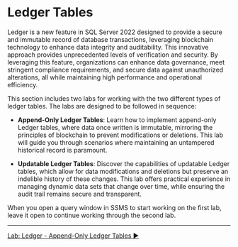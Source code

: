 ﻿# Ledger Tables

Ledger is a new feature in SQL Server 2022 designed to provide a secure and immutable record of database transactions, leveraging blockchain technology to enhance data integrity and auditability. This innovative approach provides unprecedented levels of verification and security. By leveraging this feature, organizations can enhance data governance, meet stringent compliance requirements, and secure data against unauthorized alterations, all while maintaining high performance and operational efficiency.

This section includes two labs for working with the two different types of ledger tables. The labs are designed to be followed in sequence:

- **Append-Only Ledger Tables**: Learn how to implement append-only Ledger tables, where data once written is immutable, mirroring the principles of blockchain to prevent modifications or deletions. This lab will guide you through scenarios where maintaining an untampered historical record is paramount.
  
- **Updatable Ledger Tables**: Discover the capabilities of updatable Ledger tables, which allow for data modifications and deletions but preserve an indelible history of these changes. This lab offers practical experience in managing dynamic data sets that change over time, while ensuring the audit trail remains secure and transparent.

When you open a query window in SSMS to start working on the first lab, leave it open to continue working through the second lab.

___

[Lab: Ledger - Append-Only Ledger Tables ▶](https://github.com/lennilobel/sql2022-workshop-hol/blob/main/HOL/3.%20Security%20Features/1.%20Ledger%20Tables/1.%20Append-Only%20Ledger%20Tables.md)
